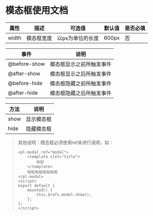 # 模态框使用文档

| 属性     | 描述                    | 可选值            | 默认值     | 是否必填 |
| ------ | --------------------- | -------------- | ------- | ---- |
| width  | 模态框宽度                 | 以px为单位的长度      | 600px   | 否    |

| 事件           | 说明           |
| ------------ | ------------ |
| @before-show | 模态框显示之前所触发事件 |
| @after-show  | 模态框显示之后所触发事件 |
| @before-hide | 模态框隐藏之前所触发事件 |
| @after-hide  | 模态框隐藏之后所触发事件 |

| 方法   | 说明    |
| ---- | ----- |
| show | 显示模态框 |
| hide | 隐藏模态框 |



> 其他说明：模态框必须使用ref来进行调用，如：
>
> ```vue
> <pl-modal ref="modal">
>     <template slot="title">
>         你好
>     </template>
>     啦啦啦啦啦啦啦啦
> </pl-modal>
> <script>
> export default {
>     mounted() {
>         this.$refs.modal.show();
>     };
> };
> </script>
> ```
>
> 